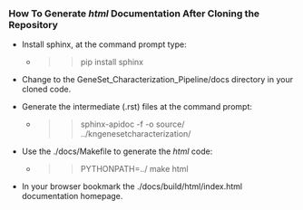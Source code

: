 ### How To Generate _html_ Documentation After Cloning the Repository

* Install sphinx, at the command prompt type:
    * >> pip install sphinx
    
* Change to the GeneSet_Characterization_Pipeline/docs directory in your cloned code.
* Generate the intermediate (.rst) files at the command prompt:
    * >> sphinx-apidoc -f -o source/ ../kngenesetcharacterization/
    
* Use the ./docs/Makefile to generate the _html_ code:
    * >> PYTHONPATH=../ make html

* In your browser bookmark the ./docs/build/html/index.html documentation homepage.
